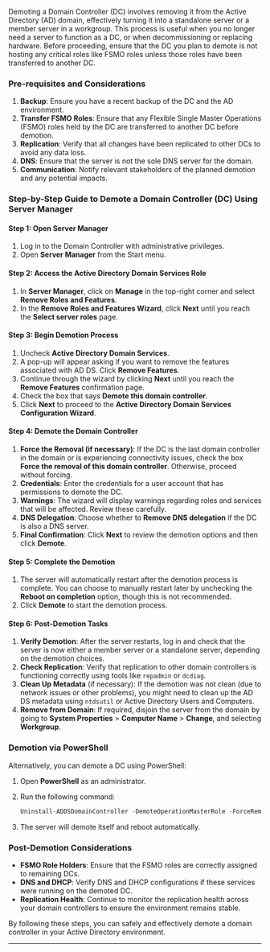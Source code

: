 Demoting a Domain Controller (DC) involves removing it from the Active Directory (AD) domain, effectively turning it into a standalone server or a member server in a workgroup. This process is useful when you no longer need a server to function as a DC, or when decommissioning or replacing hardware. Before proceeding, ensure that the DC you plan to demote is not hosting any critical roles like FSMO roles unless those roles have been transferred to another DC.

### **Pre-requisites and Considerations**

1. **Backup**: Ensure you have a recent backup of the DC and the AD environment.
2. **Transfer FSMO Roles**: Ensure that any Flexible Single Master Operations (FSMO) roles held by the DC are transferred to another DC before demotion.
3. **Replication**: Verify that all changes have been replicated to other DCs to avoid any data loss.
4. **DNS**: Ensure that the server is not the sole DNS server for the domain.
5. **Communication**: Notify relevant stakeholders of the planned demotion and any potential impacts.

### **Step-by-Step Guide to Demote a Domain Controller (DC) Using Server Manager**

#### Step 1: Open Server Manager

1. Log in to the Domain Controller with administrative privileges.
2. Open **Server Manager** from the Start menu.

#### Step 2: Access the Active Directory Domain Services Role

1. In **Server Manager**, click on **Manage** in the top-right corner and select **Remove Roles and Features**.
2. In the **Remove Roles and Features Wizard**, click **Next** until you reach the **Select server roles** page.

#### Step 3: Begin Demotion Process

1. Uncheck **Active Directory Domain Services**.
2. A pop-up will appear asking if you want to remove the features associated with AD DS. Click **Remove Features**.
3. Continue through the wizard by clicking **Next** until you reach the **Remove Features** confirmation page.
4. Check the box that says **Demote this domain controller**.
5. Click **Next** to proceed to the **Active Directory Domain Services Configuration Wizard**.

#### Step 4: Demote the Domain Controller

1. **Force the Removal (if necessary)**: If the DC is the last domain controller in the domain or is experiencing connectivity issues, check the box **Force the removal of this domain controller**. Otherwise, proceed without forcing.
2. **Credentials**: Enter the credentials for a user account that has permissions to demote the DC.
3. **Warnings**: The wizard will display warnings regarding roles and services that will be affected. Review these carefully.
4. **DNS Delegation**: Choose whether to **Remove DNS delegation** if the DC is also a DNS server.
5. **Final Confirmation**: Click **Next** to review the demotion options and then click **Demote**.

#### Step 5: Complete the Demotion

1. The server will automatically restart after the demotion process is complete. You can choose to manually restart later by unchecking the **Reboot on completion** option, though this is not recommended.
2. Click **Demote** to start the demotion process.

#### Step 6: Post-Demotion Tasks

1. **Verify Demotion**: After the server restarts, log in and check that the server is now either a member server or a standalone server, depending on the demotion choices.
2. **Check Replication**: Verify that replication to other domain controllers is functioning correctly using tools like `repadmin` or `dcdiag`.
3. **Clean Up Metadata** (if necessary): If the demotion was not clean (due to network issues or other problems), you might need to clean up the AD DS metadata using `ntdsutil` or Active Directory Users and Computers.
4. **Remove from Domain**: If required, disjoin the server from the domain by going to **System Properties** > **Computer Name** > **Change**, and selecting **Workgroup**.

### **Demotion via PowerShell**

Alternatively, you can demote a DC using PowerShell:

1. Open **PowerShell** as an administrator.
2. Run the following command:

   ```powershell
   Uninstall-ADDSDomainController -DemoteOperationMasterRole -ForceRemoval -RemoveApplicationPartition -Force
   ```

3. The server will demote itself and reboot automatically.

### **Post-Demotion Considerations**

- **FSMO Role Holders**: Ensure that the FSMO roles are correctly assigned to remaining DCs.
- **DNS and DHCP**: Verify DNS and DHCP configurations if these services were running on the demoted DC.
- **Replication Health**: Continue to monitor the replication health across your domain controllers to ensure the environment remains stable.

By following these steps, you can safely and effectively demote a domain controller in your Active Directory environment.


---

